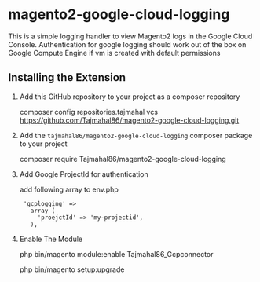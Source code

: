 # magento2-google-cloud-logging


This is a simple logging handler to view Magento2 logs in the Google Cloud Console.
Authentication for google logging should work out of the box on Google Compute Engine if vm is created with default permissions

Installing the Extension
--------------------------------------------------

1. Add this GitHub repository to your project as a composer repository

	composer config repositories.tajmahal vcs https://github.com/Tajmahal86/magento2-google-cloud-logging.git
	
	
2. Add the `tajmahal86/magento2-google-cloud-logging` composer package to your project

	composer require Tajmahal86/magento2-google-cloud-logging
	
3. Add Google ProjectId for authentication

	add following array to env.php 
	
		'gcplogging' => 
		  array (
			'proejctId' => 'my-projectid',
		  ),

4. Enable The Module

	php bin/magento module:enable Tajmahal86_Gcpconnector
        
	php bin/magento setup:upgrade

